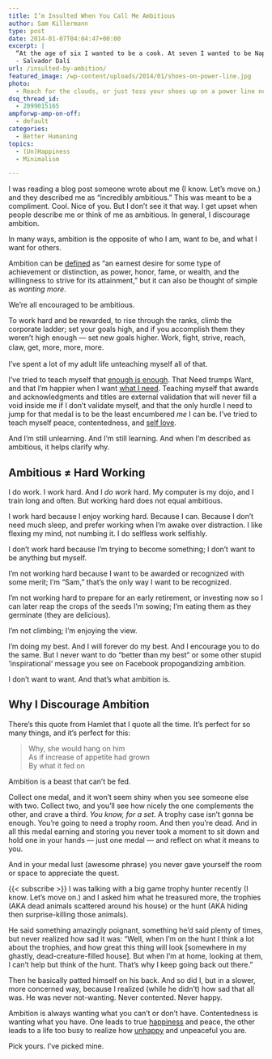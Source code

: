 ```yaml
---
title: I’m Insulted When You Call Me Ambitious
author: Sam Killermann
type: post
date: 2014-01-07T04:04:47+00:00
excerpt: |
  “At the age of six I wanted to be a cook. At seven I wanted to be Napoleon. And my ambition has been growing steadily ever since.”
  - Salvador Dalí
url: /insulted-by-ambition/
featured_image: /wp-content/uploads/2014/01/shoes-on-power-line.jpg
photo:
  - Reach for the clouds, or just toss your shoes up on a power line near them. I took that photo a few years ago in Ohio.
dsq_thread_id:
  - 2099015165
ampforwp-amp-on-off:
  - default
categories:
  - Better Humaning
topics:
  - (Un)Happiness
  - Minimalism

---
```

I was reading a blog post someone wrote about me (I know. Let&#8217;s move on.) and they described me as &#8220;incredibly ambitious.&#8221; This was meant to be a compliment. Cool. Nice of you. But I don&#8217;t see it that way. I get upset when people describe me or think of me as ambitious. In general, I discourage ambition.

In many ways, ambition is the opposite of who I am, want to be, and what I want for others.

<!--more-->

Ambition can be <a href="http://dictionary.reference.com/browse/ambition?s=t" target="_blank" rel="noopener noreferrer">defined</a> as &#8220;an earnest desire for some type of achievement or distinction, as power, honor, fame, or wealth, and the willingness to strive for its attainment,&#8221; but it can also be thought of simple as _wanting more_. 

We&#8217;re all encouraged to be ambitious. 

To work hard and be rewarded, to rise through the ranks, climb the corporate ladder; set your goals high, and if you accomplish them they weren&#8217;t high enough &#8212; set new goals higher. Work, fight, strive, reach, claw, get, more, more, more.<span style="line-height: 1.5em;"><br /> </span>

I&#8217;ve spent a lot of my adult life unteaching myself all of that. 

I&#8217;ve tried to teach myself that <a title="My Minimalism Story" href="//minimalism-story/" target="_blank" rel="noopener noreferrer">enough is enough</a>. That Need trumps Want, and that I&#8217;m happier when I want <a title="100+ Tips for Minimalism" href="//minimalism-tips/" target="_blank" rel="noopener noreferrer">what I need</a>. Teaching myself that awards and acknowledgments and titles are external validation that will never fill a void inside me if I don&#8217;t validate myself, and that the only hurdle I need to jump for that medal is to be the least encumbered _me_ I can be. I&#8217;ve tried to teach myself peace, contentedness, and <a title="Be Your Own Friend First" href="//be-your-own-friend-first/" target="_blank" rel="noopener noreferrer">self love</a>. 

And I&#8217;m still unlearning. And I&#8217;m still learning. And when I&#8217;m described as ambitious, it helps clarify why.

## Ambitious ≠ Hard Working

I do work. I work hard. And I _do work_ hard. My computer is my dojo, and I train long and often. But working hard does not equal ambitious. 

I work hard because I enjoy working hard. Because I can. Because I don&#8217;t need much sleep, and prefer working when I&#8217;m awake over distraction. I like flexing my mind, not numbing it. I do selfless work selfishly.

I don&#8217;t work hard because I&#8217;m trying to become something; I don&#8217;t want to be anything but myself. 

I&#8217;m not working hard because I want to be awarded or recognized with some merit; I&#8217;m &#8220;Sam,&#8221; that&#8217;s the only way I want to be recognized. 

I&#8217;m not working hard to prepare for an early retirement, or investing now so I can later reap the crops of the seeds I&#8217;m sowing; I&#8217;m eating them as they germinate (they are delicious). 

I&#8217;m not climbing; I&#8217;m enjoying the view.

I&#8217;m doing my best. And I will forever do my best. And I encourage you to do the same. But I never want to do &#8220;better than my best&#8221; or some other stupid &#8216;inspirational&#8217; message you see on Facebook propogandizing ambition. 

I don&#8217;t want to want. And that&#8217;s what ambition is.

## Why I Discourage Ambition

There&#8217;s this quote from Hamlet that I quote all the time. It&#8217;s perfect for so many things, and it&#8217;s perfect for this:

> <div>
>   Why, she would hang on him
> </div>
> 
> <div>
>   As if increase of appetite had grown
> </div>
> 
> <div>
>   By what it fed on
> </div>

Ambition is a beast that can&#8217;t be fed. 

Collect one medal, and it won&#8217;t seem shiny when you see someone else with two. Collect two, and you&#8217;ll see how nicely the one complements the other, and crave a third. _You know, for a set_. A trophy case isn&#8217;t gonna be enough. You&#8217;re going to need a trophy room. And then you&#8217;re dead. And in all this medal earning and storing you never took a moment to sit down and hold one in your hands &#8212; just one medal &#8212; and reflect on what it means to you. 

And in your medal lust (awesome phrase) you never gave yourself the room or space to appreciate the quest.

{{< subscribe >}}
I was talking with a big game trophy hunter recently (I know. Let&#8217;s move on.) and I asked him what he treasured more, the trophies (AKA dead animals scattered around his house) or the hunt (AKA hiding then surprise-killing those animals). 

He said something amazingly poignant, something he&#8217;d said plenty of times, but never realized how sad it was: &#8220;Well, when I&#8217;m on the hunt I think a lot about the trophies, and how great this thing will look [somewhere in my ghastly, dead-creature-filled house]. But when I&#8217;m at home, looking at them, I can&#8217;t help but think of the hunt. That&#8217;s why I keep going back out there.&#8221; 

Then he basically patted himself on his back. And so did I, but in a slower, more concerned way, because I realized (while he didn&#8217;t) how sad that all was. He was never not-wanting. Never contented. Never happy.

Ambition is always wanting what you can&#8217;t or don&#8217;t have. Contentedness is wanting what you have. One leads to true [happiness][1] and peace, the other leads to a life too busy to realize how [unhappy][2] and unpeaceful you are.

Pick yours. I&#8217;ve picked mine.

 [1]: /happiness/
 [2]: /we-fabricate-the-obstacles-to-happiness/